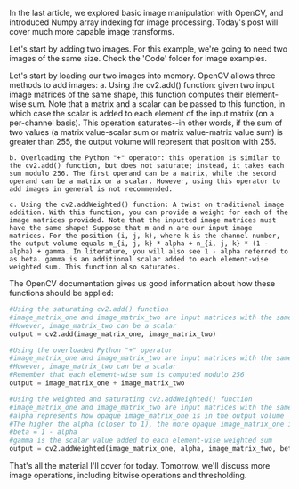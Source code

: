 In the last article, we explored basic image manipulation with OpenCV, and introduced Numpy array indexing for image processing. Today's post will cover much more capable image transforms.

Let's start by adding two images. For this example, we're going to need two images of the same size. Check the 'Code' folder for image examples. 

Let's start by loading our two images into memory. OpenCV allows three methods to add images:
	a. Using the cv2.add() function: given two input image matrices of the same shape, this function computes their element-wise sum. Note that a matrix and a scalar can be passed to this function, in which case the scalar is added to each element of the input matrix (on a per-channel basis). This operation saturates--in other words, if the sum of two values (a matrix value-scalar sum or matrix value-matrix value sum) is greater than 255, the output volume will represent that position with 255.

	b. Overloading the Python "+" operator: this operation is similar to the cv2.add() function, but does not saturate; instead, it takes each sum modulo 256. The first operand can be a matrix, while the second operand can be a matrix or a scalar. However, using this operator to add images in general is not recommended. 

	c. Using the cv2.addWeighted() function: A twist on traditional image addition. With this function, you can provide a weight for each of the image matrices provided. Note that the inputted image matrices must have the same shape! Suppose that m and n are our input image matrices. For the position (i, j, k), where k is the channel number, the output volume equals m_{i, j, k} * alpha + n_{i, j, k} * (1 - alpha) + gamma. In literature, you will also see 1 - alpha referred to as beta. gamma is an additional scalar added to each element-wise weighted sum. This function also saturates. 

The OpenCV documentation gives us good information about how these functions should be applied:

```python
#Using the saturating cv2.add() function
#image_matrix_one and image_matrix_two are input matrices with the same shape
#However, image_matrix_two can be a scalar
output = cv2.add(image_matrix_one, image_matrix_two)
```

```python
#Using the overloaded Python "+" operator
#image_matrix_one and image_matrix_two are input matrices with the same shape
#However, image_matrix_two can be a scalar
#Remember that each element-wise sum is computed modulo 256
output = image_matrix_one + image_matrix_two
```

```python
#Using the weighted and saturating cv2.addWeighted() function
#image_matrix_one and image_matrix_two are input matrices with the same shape
#alpha represents how opaque image_matrix_one is in the output volume
#The higher the alpha (closer to 1), the more opaque image_matrix_one is in the output volume
#beta = 1 - alpha
#gamma is the scalar value added to each element-wise weighted sum
output = cv2.addWeighted(image_matrix_one, alpha, image_matrix_two, beta, gamma)
```

That's all the material I'll cover for today. Tomorrow, we'll discuss more image operations, including bitwise operations and thresholding. 
